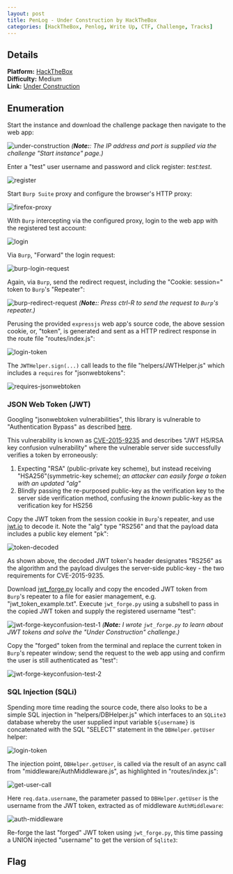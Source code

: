 ```yaml
---
layout: post
title: PenLog - Under Construction by HackTheBox
categories: [HackTheBox, Penlog, Write Up, CTF, Challenge, Tracks]
---
```


## Details

**Platform:** [HackTheBox](https://www.hackthebox.eu/)\
**Difficulty:** Medium\
**Link:** [Under Construction](https://app.hackthebox.eu/challenges/111)

## Enumeration

Start the instance and download the challenge package then navigate to the web app:

![under-construction](/images/posts/penlog_under_construction_by_hackthebox/under_construction.png)
_(**Note:**: The IP address and port is supplied via the challenge "Start instance" page.)_

Enter a "test" user username and password and click register: _test:test_.

![register](/images/posts/penlog_under_construction_by_hackthebox/register.png)

Start `Burp Suite` proxy and configure the browser's HTTP proxy:

![firefox-proxy](/images/posts/penlog_under_construction_by_hackthebox/firefox_proxy.png)

With `Burp` intercepting via the configured proxy, login to the web app with the registered test account:

![login](/images/posts/penlog_under_construction_by_hackthebox/login.png)

Via `Burp`, "Forward" the login request:

![burp-login-request](/images/posts/penlog_under_construction_by_hackthebox/burp_login_request.png)

Again, via `Burp`, send the redirect request, including the "Cookie: session=" token to `Burp`'s "Repeater":

![burp-redirect-request](/images/posts/penlog_under_construction_by_hackthebox/burp_redirect_request.png)
_(**Note:**: Press ctrl-R to send the request to `Burp`'s repeater.)_

Perusing the provided `expressjs` web app's source code, the above session cookie, or, "token", is generated and sent as a HTTP redirect response in the route file "routes/index.js":

![login-token](/images/posts/penlog_under_construction_by_hackthebox/login_token.png)

The `JWTHelper.sign(...)` call leads to the file "helpers/JWTHelper.js" which includes a `requires` for "jsonwebtokens":

![requires-jsonwebtoken](/images/posts/penlog_under_construction_by_hackthebox/requires_jsonwebtoken.png)

### JSON Web Token (JWT)

Googling "jsonwebtoken vulnerabilities", this library is vulnerable to "Authentication Bypass" as described [here](https://snyk.io/test/npm/jsonwebtoken/4.0.0#npm:jsonwebtoken:20150331).

This vulnerability is known as [CVE-2015-9235](https://cve.mitre.org/cgi-bin/cvename.cgi?name=CVE-2015-9235) and describes "JWT HS/RSA key confusion vulnerability" where the vulnerable server side successfully verifies a token by erroneously:
1. Expecting "RSA" (public-private key scheme), but instead receiving "HSA256"(symmetric-key scheme); _an attacker can easily forge a token with an updated "alg"_
2. Blindly passing the re-purposed public-key as the verification key to the server side verification method, confusing the _known_ public-key as the verification key for HS256

Copy the JWT token from the session cookie in `Burp`'s repeater, and use [jwt.io](https://jwt.io) to decode it. Note the "alg" type "RS256" and that the payload data includes a public key element "pk":

![token-decoded](/images/posts/penlog_under_construction_by_hackthebox/token_decoded.png)

As shown above, the decoded JWT token's header designates "RS256" as the algorithm and the payload divulges the server-side public-key - the two requirements for CVE-2015-9235.

Download [jwt_forge.py](https://gist.github.com/wulfgarpro/3e87ae77a7107a3e3a2453eb38a3de20) locally and copy the encoded JWT token from `Burp`'s repeater to a file for easier management, e.g. "jwt_token_example.txt". Execute `jwt_forge.py` using a subshell to pass in the copied JWT token and supply the registered username "test":

![jwt-forge-keyconfusion-test-1](/images/posts/penlog_under_construction_by_hackthebox/jwt_forge_keyconfusion_test_1.png)
_(**Note:** I wrote `jwt_forge.py` to learn about JWT tokens and solve the "Under Construction" challenge.)_

Copy the "forged" token from the terminal and replace the current token in `Burp`'s repeater window; send the request to the web app using and confirm the user is still authenticated as "test":

![jwt-forge-keyconfusion-test-2](/images/posts/penlog_under_construction_by_hackthebox/jwt_forge_keyconfusion_test_2.png)

### SQL Injection (SQLi)

Spending more time reading the source code, there also looks to be a simple SQL injection in "helpers/DBHelper.js" which interfaces to an `SQLite3` database whereby the user supplied input variable `${username}` is concatenated with the SQL "SELECT" statement in the `DBHelper.getUser` helper:

![login-token](/images/posts/penlog_under_construction_by_hackthebox/sqli_username.png)

The injection point, `DBHelper.getUser`, is called via the result of an async call from "middleware/AuthMiddleware.js", as highlighted in "routes/index.js":

![get-user-call](/images/posts/penlog_under_construction_by_hackthebox/get_user_call.png)

Here `req.data.username`, the parameter passed to `DBHelper.getUser` is the username from the JWT token, extracted as of middleware `AuthMiddleware`:

![auth-middleware](/images/posts/penlog_under_construction_by_hackthebox/auth_middleware.png)

Re-forge the last "forged" JWT token using `jwt_forge.py`, this time passing a UNION injected "username" to get the version of `Sqlite3`:







## Flag

